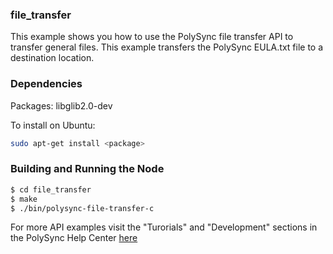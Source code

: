### file_transfer

This example shows you how to use the PolySync file transfer API to transfer general files.  This example transfers
the PolySync EULA.txt file to a destination location.

### Dependencies

Packages: libglib2.0-dev

To install on Ubuntu: 

```bash
sudo apt-get install <package>
```

### Building and Running the Node

```bash
$ cd file_transfer
$ make
$ ./bin/polysync-file-transfer-c
```

For more API examples visit the "Turorials" and "Development" sections in the PolySync Help Center [here](https://help.polysync.io/articles/)